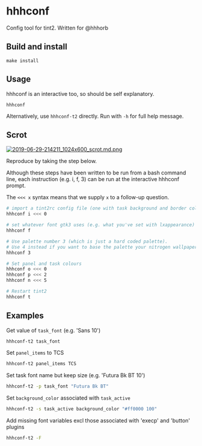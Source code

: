 # hhhconf

Config tool for tint2. Written for @hhhorb

## Build and install

```
make install
```

## Usage

hhhconf is an interactive too, so should be self explanatory.

```
hhhconf
```

Alternatively, use `hhhconf-t2` directly. Run with `-h` for full help message.

## Scrot

[![2019-06-29-214211_1024x600_scrot.md.png](https://cdn.scrot.moe/images/2019/06/29/2019-06-29-214211_1024x600_scrot.md.png)](https://scrot.moe/image/xY1U0)

Reproduce by taking the step below.

Although these steps have been written to be run from a bash command line, each
instruction (e.g. i, f, 3) can be run at the interactive hhhconf prompt.

The `<<< x` syntax means that we supply `x` to a follow-up question.

```sh
# import a tint2rc config file (one with task background and border colours)
hhhconf i <<< 0

# set whatever font gtk3 uses (e.g. what you've set with lxappearance)
hhhconf f

# Use palette number 3 (which is just a hard coded palette).
# Use 4 instead if you want to base the palette your nitrogen wallpaper
hhhconf 3

# Set panel and task colours
hhhconf o <<< 0
hhhconf p <<< 2
hhhconf n <<< 5

# Restart tint2
hhhconf t
```

## Examples

Get value of `task_font` (e.g. 'Sans 10')

```sh
hhhconf-t2 task_font
```

Set `panel_items` to TCS

```sh
hhhconf-t2 panel_items TCS
```

Set task font name but keep size (e.g. 'Futura Bk BT 10')

```sh
hhhconf-t2 -p task_font "Futura Bk BT"
```

Set `background_color` associated with `task_active`

```sh
hhhconf-t2 -s task_active background_color "#ff0000 100"
```

Add missing font variables excl those associated with 'execp' and 'button' plugins

```sh
hhhconf-t2 -F
```

